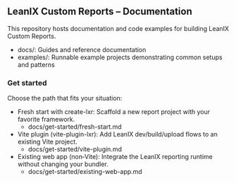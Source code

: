## LeanIX Custom Reports – Documentation

This repository hosts documentation and code examples for building LeanIX Custom Reports.

- docs/: Guides and reference documentation
- examples/: Runnable example projects demonstrating common setups and patterns

### Get started

Choose the path that fits your situation:

- Fresh start with create-lxr: Scaffold a new report project with your favorite framework.
  - docs/get-started/fresh-start.md
- Vite plugin (vite-plugin-lxr): Add LeanIX dev/build/upload flows to an existing Vite project.
  - docs/get-started/vite-plugin.md
- Existing web app (non‑Vite): Integrate the LeanIX reporting runtime without changing your bundler.
  - docs/get-started/existing-web-app.md
